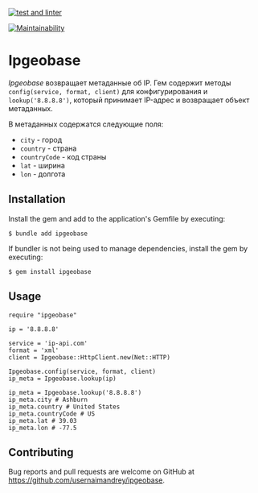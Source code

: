 [![test and linter](https://github.com/usernaimandrey/ipgeobase/actions/workflows/main.yml/badge.svg)](https://github.com/usernaimandrey/ipgeobase/actions/workflows/main.yml)

[![Maintainability](https://api.codeclimate.com/v1/badges/2ad4326041da37ea3825/maintainability)](https://codeclimate.com/github/usernaimandrey/ipgeobase/maintainability)

# Ipgeobase

*Ipgeobase* возвращает метаданные об IP. Гем содержит методы `config(service, format, client)` для конфигурирования и `lookup('8.8.8.8')`, который принимает IP-адрес и возвращает объект метаданных.

В метаданных содержатся следующие поля:

* `city` - город
* `country` - страна
* `countryCode` - код страны
* `lat` - ширина
* `lon` - долгота

## Installation

Install the gem and add to the application's Gemfile by executing:

    $ bundle add ipgeobase

If bundler is not being used to manage dependencies, install the gem by executing:

    $ gem install ipgeobase

## Usage

```
require "ipgeobase"

ip = '8.8.8.8'

service = 'ip-api.com'
format = 'xml'
client = Ipgeobase::HttpClient.new(Net::HTTP)

Ipgeobase.config(service, format, client)
ip_meta = Ipgeobase.lookup(ip)

ip_meta = Ipgeobase.lookup('8.8.8.8')
ip_meta.city # Ashburn
ip_meta.country # United States
ip_meta.countryCode # US
ip_meta.lat # 39.03
ip_meta.lon # -77.5
```

## Contributing

Bug reports and pull requests are welcome on GitHub at https://github.com/usernaimandrey/ipgeobase.
